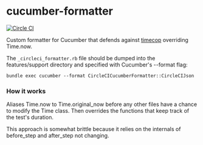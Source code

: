 cucumber-formatter
==================

[![Circle CI](https://circleci.com/gh/circleci/cucumber-formatter.png?style=badge&circle-token=4f4a358dfd39c63b90870dc70f7fffd005e4c85c)](https://circleci.com/gh/circleci/cucumber-formatter)

Custom formatter for Cucumber that defends against [timecop](https://github.com/travisjeffery/timecop) overriding Time.now.

The `_circleci_formatter.rb` file should be dumped into the features/support directory and specified with Cucumber's --format flag:

```
bundle exec cucumber --format CircleCICucumberFormatter::CircleCIJson
```

### How it works

Aliases Time.now to Time.original_now before any other files have a chance to modify the Time class. 
Then overrides the functions that keep track of the test's duration. 

This approach is somewhat brittle because it relies on the internals of before_step and after_step not changing.
